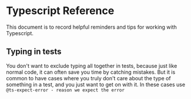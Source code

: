 # Typescript Reference

This document is to record helpful reminders and tips for working with Typescript.

## Typing in tests
You don't want to exclude typing all together in tests, because just like normal code, it can often save you time by catching mistakes.
But it is common to have cases where you truly don't care about the type of something in a test, and you just want to get on with it.
In these cases use `@ts-expect-error - reason we expect the error`
